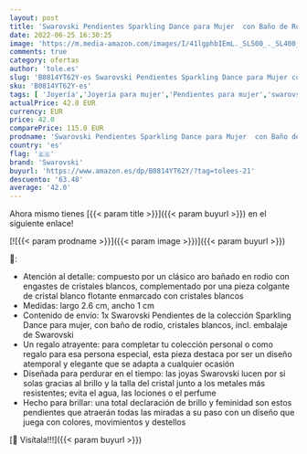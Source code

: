 ```yaml
---
layout: post
title: 'Swarovski Pendientes Sparkling Dance para Mujer  con Baño de Rodio  Cristales Blancos  Talla Redonda  Colección Sparkling de Swarovski'
date: 2022-06-25 16:30:25
image: 'https://m.media-amazon.com/images/I/41lgphbIEmL._SL500_._SL400_.jpg'
comments: true
category: ofertas
author: 'tole.es'
slug: 'B0814YT62Y-es Swarovski Pendientes Sparkling Dance para Mujer con Baño...'
sku: 'B0814YT62Y-es'
tags: [ 'Joyería','Joyería para mujer','Pendientes para mujer','swarovski','🇪🇸', ]
actualPrice: 42.0 EUR
currency: EUR
price: 42.0
comparePrice: 115.0 EUR
prodname: 'Swarovski Pendientes Sparkling Dance para Mujer  con Baño de Rodio  Cristales Blancos  Talla Redonda  Colección Sparkling de Swarovski'
country: 'es'
flag: '🇪🇸'
brand: 'Swarovski'
buyurl: 'https://www.amazon.es/dp/B0814YT62Y/?tag=tolees-21'
descuento: '63.48'
average: '42.0'
---
```


Ahora mismo tienes [{{< param title >}}]({{< param buyurl >}}) en el siguiente enlace!

[![{{< param prodname >}}]({{< param image >}})]({{< param buyurl >}})

🔎:

- Atención al detalle: compuesto por un clásico aro bañado en rodio con engastes de cristales blancos, complementado por una pieza colgante de cristal blanco flotante enmarcado con cristales blancos
- Medidas: largo 2.6 cm, ancho 1 cm
- Contenido de envío: 1x Swarovski Pendientes de la colección Sparkling Dance para mujer, con baño de rodio, cristales blancos, incl. embalaje de Swarovski
- Un regalo atrayente: para completar tu colección personal o como regalo para esa persona especial, esta pieza destaca por ser un diseño atemporal y elegante que se adapta a cualquier ocasión
- Diseñada para perdurar en el tiempo: las joyas Swarovski lucen por si solas gracias al brillo y la talla del cristal junto a los metales más resistentes; evita el agua, las lociones o el perfume
- Hecho para brillar: una total declaración de brillo y feminidad son estos pendientes que atraerán todas las miradas a su paso con un diseño que juega con colores, movimientos y destellos

[🛒 Visítala!!!]({{< param buyurl >}})
